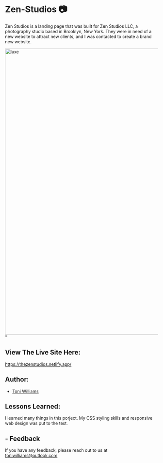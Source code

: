 # Zen-Studios 📷 


Zen Studios is a landing page that was built for Zen Studios LLC, a photography studio based in Brooklyn, New York. They were in need of a new website to attract new clients, and I was contacted to create a brand new website.

<img width="941" alt="luxe" src="https://user-images.githubusercontent.com/100317017/180592839-5657da77-fb4b-4a5b-9550-7d8dd259c440.png">
"


## View The Live Site Here: 
https://thezenstudios.netlify.app/

## Author:
- [Toni Williams](https://toniwilliams.netlify.app)

## Lessons Learned:
I learned many things in this porject. My CSS styling skills and responsive web design was put to the test.


## - Feedback

If you have any feedback, please reach out to us at toniwilliams@outlook.com
